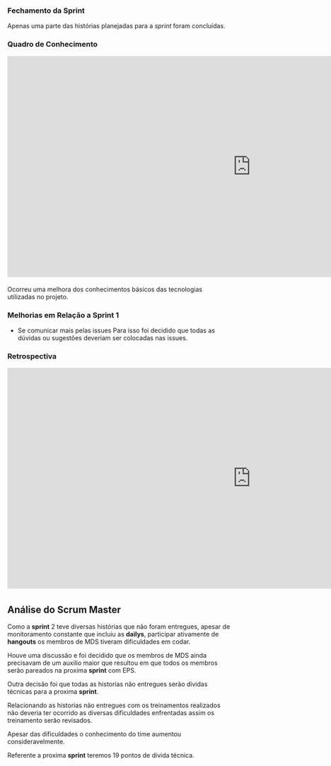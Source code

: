### Fechamento da Sprint

Apenas uma parte das histórias planejadas para a <i>sprint</i> foram concluídas.

### Quadro de Conhecimento

<iframe width="1100" height="500" frameborder="0" src="https://docs.google.com/spreadsheets/d/e/2PACX-1vQz4PB1QudgJp7Resl8wUHgxOGqkoSUCB47p7MJxv02Co7vuFXVY0JxMVbYuSR9alX9l6H8kZnjqhd3/pubhtml?gid=616893362&single=true
" scrolling="no" style="overflow: hidden; margin-bottom: 5px;">Your browser is not able to display frames</iframe>

Ocorreu uma melhora dos conhecimentos básicos das tecnologias utilizadas no projeto.

### Melhorias em Relação a __Sprint__ 1
* Se comunicar mais pelas issues
Para isso foi decidido que todas as dúvidas ou sugestões deveriam ser colocadas nas issues.  

### Retrospectiva
<iframe width="1100" height="500" frameborder="0" src="https://docs.google.com/document/d/e/2PACX-1vT708G-aFlSQgCU5f3Od8sQZgTSKnSg4KDsDZI5-05Khsu5tq8Ir-wlKi8NnCnQSpgVZg27LaXc8wjB/pub
" scrolling="no" style="overflow: hidden; margin-bottom: 5px;">Your browser is not able to display frames</iframe>

## Análise do Scrum Master
Como a __sprint__ 2 teve diversas histórias que não foram entregues, apesar de monitoramento constante que
incluiu as __dailys__, participar ativamente de __hangouts__ os membros de MDS tiveram dificuldades em codar.

Houve uma discussão e foi decidido que os membros de MDS ainda precisavam de um auxilio maior que resultou em que todos os membros serão pareados na proxima __sprint__ com EPS.

Outra decisão foi que todas as historias não entregues serão dividas técnicas para a proxima __sprint__.

Relacionando as historias não entregues com os treinamentos realizados não deveria ter ocorrido as diversas dificuldades enfrentadas assim os treinamento serão revisados. 

Apesar das dificuldades o conhecimento do time aumentou consideravelmente. 

Referente a proxima __sprint__ teremos 19 pontos de divida técnica.